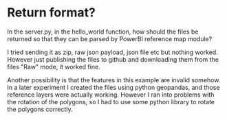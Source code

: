 # Return format?
In the server.py, in the hello_world function, how should the files be returned so that they can be parsed by PowerBI reference map module?

I tried sending it as zip, raw json payload, json file etc but nothing worked. 
However just publishing the files to github and downloading them from the files "Raw" mode, it worked fine.

Another possibility is that the features in this example are invalid somehow.
In a later experiment I created the files using python geopandas, and those reference layers were actually working.
However I ran into problems with the rotation of the polygons, so I had to use some python library to 
rotate the polygons correctly. 
